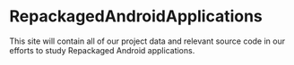 RepackagedAndroidApplications
=============================
This site will contain all of our project data and relevant source code in our efforts to study Repackaged Android applications.
